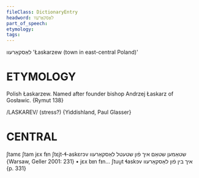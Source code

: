 ```yaml
---
fileClass: DictionaryEntry
headword: לאַסקאַרעוו
part_of_speech: 
etymology: 
tags: 
---
```

לאַסקאַרעוו
'Łaskarzew (town in east-central Poland)'

ETYMOLOGY
===========
Polish Łaskarzew. Named after founder bishop Andrzej Łaskarz of Gosławic.
{Rymut 138}

/LASKAREV/ (stress?) {Yiddishland, Paul Glasser}

CENTRAL
========

ʃtamɛ ʃtam jɛx fᵻn ʃtɛjt-ɬ-askɛrɔv שטאַמען שטאַם איך פֿון שטעטל לאַסקאַרעוו {Warsaw, Geller 2001: 231}
	•	jɛx bᵻn fᵻn... ʃtuu̯t ɬaskɔv איך בין פֿון לאַסקאַרעוו {p. 331}

